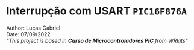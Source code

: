 # **Interrupção com USART `PIC16F876A`**


Author: Lucas Gabriel <br/>
Date: 07/09/2022 <br/>
_"This project is based in **Curso de Microcontroladores PIC** from WRkits"_
